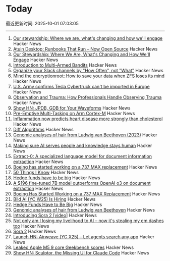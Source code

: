# Today

最近更新时间: 2025-10-01 07:03:05

--- 
1. [Our stewardship: Where we are, what's changing and how we'll engage](https://rubycentral.org/news/our-stewardship-where-we-are-whats-changing-and-how-well-engage/) Hacker News
2. [Atuin Desktop: Runbooks That Run – Now Open Source](https://blog.atuin.sh/atuin-desktop-open-source/) Hacker News
3. [Our Stewardship: Where We Are, What's Changing and How We'll Engage](https://rubycentral.org/news/our-stewardship-where-we-are-whats-changing-and-how-well-engage/) Hacker News
4. [Introduction to Multi-Armed Bandits](https://arxiv.org/abs/1904.07272) Hacker News
5. [Organize your Slack channels by "How Often", not "What"](https://aggressivelyparaphrasing.me/2025/09/30/organize-your-slack-channels-by-how-often-not-what/) Hacker News
6. [Mind the encryptionroot: How to save your data when ZFS loses its mind](https://sambowman.tech/blog/posts/mind-the-encryptionroot-how-to-save-your-data-when-zfs-loses-its-mind/) Hacker News
7. [U.S. Army confirms Tesla Cybertruck can't be imported in Europe](https://electrek.co/2025/09/30/u-s-army-confirms-tesla-cybertruck-cant-be-imported-in-europe/) Hacker News
8. [Observation and Trauma: How Professionals Handle Observing Trauma](https://trainedobserver.substack.com/p/observation-and-trauma) Hacker News
9. [Show HN: JPDB, GDB for Your Waveforms](https://github.com/1024bees/dang) Hacker News
10. [Pre-Emptive Multi-Tasking on Arm Cortex-M](https://thejpster.org.uk/blog/blog-2025-09-28/) Hacker News
11. [Inflammation now predicts heart disease more strongly than cholesterol](https://www.empirical.health/blog/inflammation-and-heart-health/) Hacker News
12. [Diff Algorithms](https://flo.znkr.io/diff/) Hacker News
13. [Genomic analyses of hair from Ludwig van Beethoven (2023)](https://www.cell.com/current-biology/fulltext/S0960-9822(23)00181-1) Hacker News
14. [Making sure AI serves people and knowledge stays human](https://diff.wikimedia.org/2025/09/30/making-sure-ai-serves-people-and-knowledge-stays-human-wikimedia-foundation-publishes-a-human-rights-impact-assessment-on-the-interaction-of-ai-and-machine-learning-with-wikimedia-projects/) Hacker News
15. [Extract-0: A specialized language model for document information extraction](https://arxiv.org/abs/2509.22906) Hacker News
16. [Boeing has started working on a 737 MAX replacement](https://www.wsj.com/business/airlines/boeing-has-started-working-on-a-737-max-replacement-40a110df) Hacker News
17. [50 Things I Know](https://rebeccadai.substack.com/p/50-things-i-know) Hacker News
18. [Hedge funds have to be big](https://www.bloomberg.com/opinion/newsletters/2025-09-30/hedge-funds-have-to-be-big) Hacker News
19. [A $196 fine-tuned 7B model outperforms OpenAI o3 on document extraction](https://arxiv.org/abs/2509.22906) Hacker News
20. [Boeing Has Started Working on a 737 MAX Replacement](https://www.wsj.com/business/airlines/boeing-has-started-working-on-a-737-max-replacement-40a110df) Hacker News
21. [Bild AI (YC W25) Is Hiring](https://www.ycombinator.com/companies/bild-ai/jobs/m2ilR5L-founding-engineer-applied-ai) Hacker News
22. [Hedge Funds Have to Be Big](https://www.bloomberg.com/opinion/newsletters/2025-09-30/hedge-funds-have-to-be-big) Hacker News
23. [Genomic analyses of hair from Ludwig van Beethoven](https://www.cell.com/current-biology/fulltext/S0960-9822(23)00181-1) Hacker News
24. [Introducing Sora 2 [video]](https://www.youtube.com/watch?v=gzneGhpXwjU) Hacker News
25. [Not only am I losing my livelihood to AI – now it's stealing my em dashes too](https://www.theguardian.com/lifeandstyle/2025/oct/01/artificial-intelligence-em-dashes-ai-stealing-my-livelihood) Hacker News
26. [Sora 2](https://openai.com/index/sora-2/) Hacker News
27. [Launch HN: Airweave (YC X25) – Let agents search any app](https://github.com/airweave-ai/airweave) Hacker News
28. [Leaked Apple M5 9 core Geekbench scores](https://browser.geekbench.com/v6/cpu/14173685) Hacker News
29. [Show HN: Sculptor, the Missing UI for Claude Code](https://imbue.com/sculptor/) Hacker News
